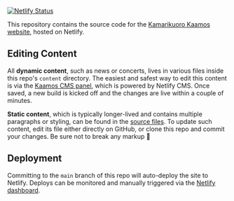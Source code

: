 [![Netlify Status](https://api.netlify.com/api/v1/badges/e0b6b6d4-8665-4f62-b760-37f781e4749b/deploy-status)](https://app.netlify.com/sites/kaamos/deploys)

This repository contains the source code for the [Kamarikuoro Kaamos website][kaamos-website], hosted on Netlify.

## Editing Content

All **dynamic content**, such as news or concerts, lives in various files inside this repo's `content` directory. The easiest and safest way to edit this content is via the [Kaamos CMS panel][kaamos-cms], which is powered by Netlify CMS. Once saved, a new build is kicked off and the changes are live within a couple of minutes.

**Static content**, which is typically longer-lived and contains multiple paragraphs or styling, can be found in the [source files][pages-source]. To update such content, edit its file either directly on GitHub, or clone this repo and commit your changes. Be sure not to break any markup 🙂

## Deployment

Committing to the `main` branch of this repo will auto-deploy the site to Netlify. Deploys can be monitored and manually triggered via the [Netlify dashboard][netlify-deploys].


[kaamos-website]: https://www.kamarikuorokaamos.fi
[kaamos-cms]: https://kaamos.netlify.app/admin/
[pages-source]: https://github.com/kaamoskuoro/kaamos-website/tree/main/src/pages
[netlify-deploys]: https://app.netlify.com/sites/kaamos/deploys
